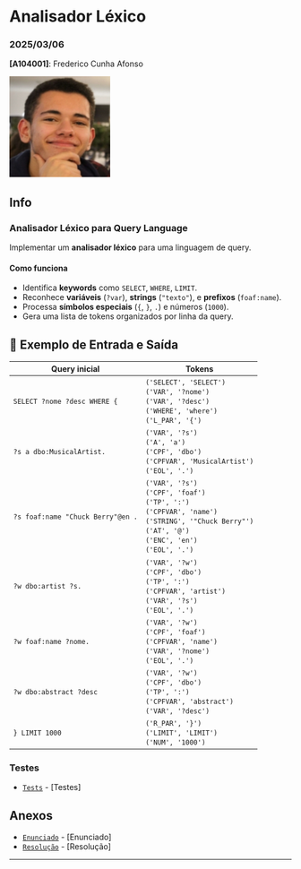 # Analisador Léxico

### 2025/03/06

**[A104001]**: Frederico Cunha Afonso  

![Fred](../Photo.png)

## Info
### Analisador Léxico para Query Language

Implementar um **analisador léxico** para uma linguagem de query. 

#### Como funciona

- Identifica **keywords** como `SELECT`, `WHERE`, `LIMIT`.
- Reconhece **variáveis** (`?var`), **strings** (`"texto"`), e **prefixos** (`foaf:name`).
- Processa **símbolos especiais** (`{`, `}`, `.`) e números (`1000`).
- Gera uma lista de tokens organizados por linha da query.

## 📜 Exemplo de Entrada e Saída

| **Query inicial** | **Tokens** |
|----------------------|--------------------|
| `SELECT ?nome ?desc WHERE {` | `('SELECT', 'SELECT')` <br> `('VAR', '?nome')` <br> `('VAR', '?desc')` <br> `('WHERE', 'where')` <br> `('L_PAR', '{')` |
| `?s a dbo:MusicalArtist.` | `('VAR', '?s')` <br> `('A', 'a')` <br> `('CPF', 'dbo')` <br> `('CPFVAR', 'MusicalArtist')` <br> `('EOL', '.')` |
| `?s foaf:name "Chuck Berry"@en .` | `('VAR', '?s')` <br> `('CPF', 'foaf')` <br> `('TP', ':')` <br> `('CPFVAR', 'name')` <br> `('STRING', '"Chuck Berry"')` <br> `('AT', '@')` <br> `('ENC', 'en')` <br> `('EOL', '.')` |
| `?w dbo:artist ?s.` | `('VAR', '?w')` <br> `('CPF', 'dbo')` <br> `('TP', ':')` <br> `('CPFVAR', 'artist')` <br> `('VAR', '?s')` <br> `('EOL', '.')` |
| `?w foaf:name ?nome.` | `('VAR', '?w')` <br> `('CPF', 'foaf')` <br> `('CPFVAR', 'name')` <br> `('VAR', '?nome')` <br> `('EOL', '.')` |
| `?w dbo:abstract ?desc` | `('VAR', '?w')` <br> `('CPF', 'dbo')` <br> `('TP', ':')` <br> `('CPFVAR', 'abstract')` <br> `('VAR', '?desc')` |
| `} LIMIT 1000` | `('R_PAR', '}')` <br> `('LIMIT', 'LIMIT')` <br> `('NUM', '1000')` |


### Testes
- [`Tests`](Testes/output.txt) - [Testes] 


## Anexos 
- [`Enunciado`](Enunciado.pdf) - [Enunciado] 
- [`Resolução`](TPC4.py) - [Resolução] 
---